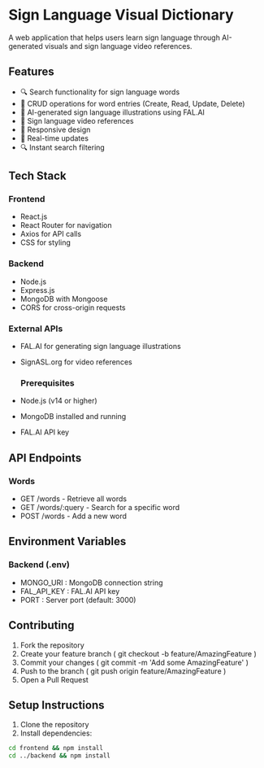 # Sign Language Visual Dictionary

A web application that helps users learn sign language through AI-generated visuals and sign language video references.

## Features

- 🔍 Search functionality for sign language words
- 📝 CRUD operations for word entries (Create, Read, Update, Delete)
- 🎨 AI-generated sign language illustrations using FAL.AI
- 🎥 Sign language video references
- 📱 Responsive design
- 🔄 Real-time updates
- 🔍 Instant search filtering

## Tech Stack

### Frontend
- React.js
- React Router for navigation
- Axios for API calls
- CSS for styling

### Backend
- Node.js
- Express.js
- MongoDB with Mongoose
- CORS for cross-origin requests

### External APIs
- FAL.AI for generating sign language illustrations
- SignASL.org for video references

  ### Prerequisites
- Node.js (v14 or higher)
- MongoDB installed and running
- FAL.AI API key


## API Endpoints
### Words
- GET /words - Retrieve all words
- GET /words/:query - Search for a specific word
- POST /words - Add a new word
  
## Environment Variables
### Backend (.env)
- MONGO_URI : MongoDB connection string
- FAL_API_KEY : FAL.AI API key
- PORT : Server port (default: 3000)
  
## Contributing
1. Fork the repository
2. Create your feature branch ( git checkout -b feature/AmazingFeature )
3. Commit your changes ( git commit -m 'Add some AmazingFeature' )
4. Push to the branch ( git push origin feature/AmazingFeature )
5. Open a Pull Request

## Setup Instructions
1. Clone the repository
2. Install dependencies:
```bash
cd frontend && npm install
cd ../backend && npm install
